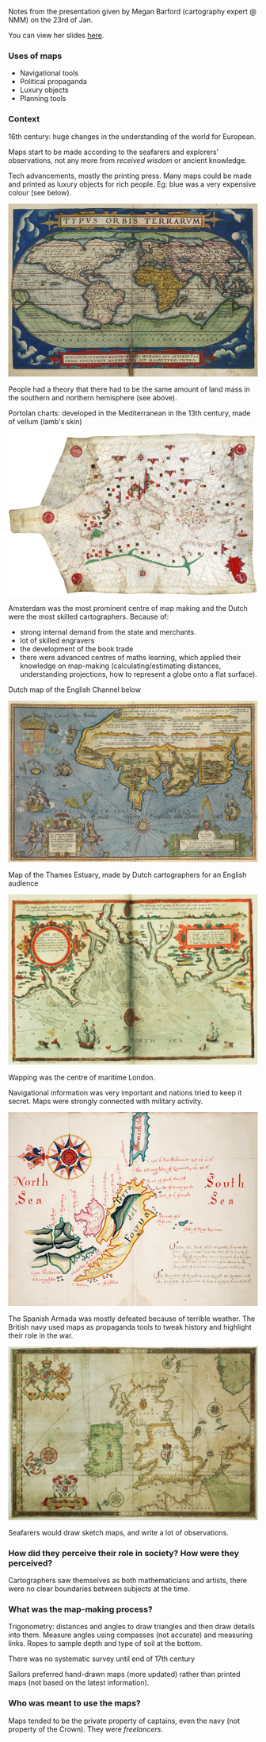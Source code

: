 Notes from the presentation given by Megan Barford (cartography expert @ NMM) on the 23rd of Jan. 

You can view her slides [here](https://docs.google.com/presentation/d/1tEg72Z_1cyxSUN1VfkW8Oke9gOZtmok0DRQ3odi61_4/edit?usp=sharing). 

### Uses of maps

* Navigational tools
* Political propaganda
* Luxury objects
* Planning tools

### Context

16th century: huge changes in the understanding of the world for European.

Maps start to be made according to the seafarers and explorers' observations, not any more from *received wisdom* or ancient knowledge.

Tech advancements, mostly the printing press. Many maps could be made and printed as luxury objects for rich people. Eg: blue was a very expensive colour (see below).

![](assets/typus-orbis-terrarum.png)

People had a theory that there had to be the same amount of land mass in the southern and northern hemisphere (see above).

Portolan charts: developed in the Mediterranean in the 13th century, made of vellum (lamb's skin)

![](assets/portolan.png)

Amsterdam was the most prominent centre of map making and the Dutch were the most skilled cartographers. Because of:
* strong internal demand from the state and merchants. 
* lot of skilled engravers
* the development of the book trade
* there were advanced centres of maths learning, which applied their knowledge on map-making (calculating/estimating distances, understanding projections, how to represent a globe onto a flat surface).

Dutch map of the English Channel below 

![](assets/dutch-map.png)

Map of the Thames Estuary, made by Dutch cartographers for an English audience

![](assets/thames-estuary.png)

Wapping was the centre of maritime London.

Navigational information was very important and nations tried to keep it secret. Maps were strongly connected with military activity.

![](assets/stolen-map.png)

The Spanish Armada was mostly defeated because of terrible weather. The British navy used maps as propaganda tools to tweak history and highlight their role in the war.

![](assets/armada-journey.png)

Seafarers would draw sketch maps, and write a lot of observations.

### How did they perceive their role in society? How were they perceived?

Cartographers saw themselves as both mathematicians and artists, there were no clear boundaries between subjects at the time.

### What was the map-making process?

Trigonometry: distances and angles to draw triangles and then draw details into them. Measure angles using compasses (not accurate) and measuring links. Ropes to sample depth and type of soil at the bottom. 

There was no systematic survey until end of 17th century

Sailors preferred hand-drawn maps (more updated) rather than printed maps (not based on the latest information).

### Who was meant to use the maps?

Maps tended to be the private property of captains, even the navy (not property of the Crown). They were *freelancers*. 